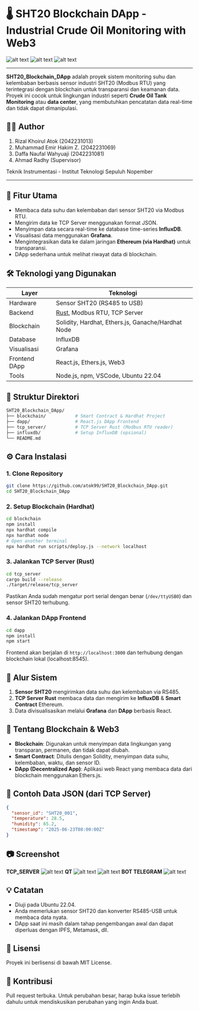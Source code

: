 # 🌡️ SHT20 Blockchain DApp - Industrial Crude Oil Monitoring with Web3

![alt text](https://github.com/atok99/SHT20_Blockchain_DApp/blob/main/TampilanDApp1.png?raw=true)
![alt text](https://github.com/atok99/SHT20_Blockchain_DApp/blob/main/TampilanDApp2.png?raw=true)
![alt text](https://github.com/atok99/SHT20_Blockchain_DApp/blob/main/DAPP_TAbel.png?raw=true)

---

**SHT20_Blockchain_DApp** adalah proyek sistem monitoring suhu dan kelembaban berbasis sensor industri SHT20 (Modbus RTU) yang terintegrasi dengan blockchain untuk transparansi dan keamanan data. Proyek ini cocok untuk lingkungan industri seperti **Crude Oil Tank Monitoring** atau **data center**, yang membutuhkan pencatatan data real-time dan tidak dapat dimanipulasi.

## 👨‍💻 Author
1. Rizal Khoirul Atok (2042231013)
2. Muhammad Emir Hakim Z. (2042231069)
3.  Daffa Naufal Wahyuaji (2042231081)
4. Ahmad Radhy (Supervisor)

Teknik Instrumentasi - Institut Teknologi Sepuluh Nopember

---
## 📌 Fitur Utama

- Membaca data suhu dan kelembaban dari sensor SHT20 via Modbus RTU.
- Mengirim data ke TCP Server menggunakan format JSON.
- Menyimpan data secara real-time ke database time-series **InfluxDB**.
- Visualisasi data menggunakan **Grafana**.
- Mengintegrasikan data ke dalam jaringan **Ethereum (via Hardhat)** untuk transparansi.
- DApp sederhana untuk melihat riwayat data di blockchain.

## 🛠️ Teknologi yang Digunakan

| Layer | Teknologi |
|-------|-----------|
| Hardware | Sensor SHT20 (RS485 to USB) |
| Backend | [Rust](https://www.rust-lang.org/), Modbus RTU, TCP Server |
| Blockchain | Solidity, Hardhat, Ethers.js, Ganache/Hardhat Node |
| Database | InfluxDB |
| Visualisasi | Grafana |
| Frontend DApp | React.js, Ethers.js, Web3 |
| Tools | Node.js, npm, VSCode, Ubuntu 22.04 |

## 🧱 Struktur Direktori

```bash
SHT20_Blockchain_DApp/
├── blockchain/           # Smart Contract & Hardhat Project
├── dapp/                 # React.js DApp Frontend
├── tcp_server/           # TCP Server Rust (Modbus RTU reader)
├── influxdb/             # Setup InfluxDB (opsional)
└── README.md
```

## ⚙️ Cara Instalasi

### 1. Clone Repository

```bash
git clone https://github.com/atok99/SHT20_Blockchain_DApp.git
cd SHT20_Blockchain_DApp
```

### 2. Setup Blockchain (Hardhat)

```bash
cd blockchain
npm install
npx hardhat compile
npx hardhat node
# Open another terminal
npx hardhat run scripts/deploy.js --network localhost
```

### 3. Jalankan TCP Server (Rust)

```bash
cd tcp_server
cargo build --release
./target/release/tcp_server
```

Pastikan Anda sudah mengatur port serial dengan benar (`/dev/ttyUSB0`) dan sensor SHT20 terhubung.

### 4. Jalankan DApp Frontend

```bash
cd dapp
npm install
npm start
```

Frontend akan berjalan di `http://localhost:3000` dan terhubung dengan blockchain lokal (localhost:8545).

## 📡 Alur Sistem

1. **Sensor SHT20** mengirimkan data suhu dan kelembaban via RS485.
2. **TCP Server Rust** membaca data dan mengirim ke **InfluxDB** & **Smart Contract** Ethereum.
3. Data divisualisasikan melalui **Grafana** dan **DApp** berbasis React.

## 🔐 Tentang Blockchain & Web3

- **Blockchain**: Digunakan untuk menyimpan data lingkungan yang transparan, permanen, dan tidak dapat diubah.
- **Smart Contract**: Ditulis dengan Solidity, menyimpan data suhu, kelembaban, waktu, dan sensor ID.
- **DApp (Decentralized App)**: Aplikasi web React yang membaca data dari blockchain menggunakan Ethers.js.

## 🧪 Contoh Data JSON (dari TCP Server)

```json
{
  "sensor_id": "SHT20_001",
  "temperature": 28.5,
  "humidity": 65.2,
  "timestamp": "2025-06-23T08:00:00Z"
}
```

## 📷 Screenshot
**TCP_SERVER**
![alt text](https://github.com/atok99/SHT20_Blockchain_DApp/blob/main/TCP_SERVER.png?raw=true)
**QT**
![alt text](https://github.com/atok99/SHT20_Blockchain_DApp/blob/main/QT.png?raw=true)
![alt text](https://github.com/atok99/SHT20_Blockchain_DApp/blob/main/tabelsensor.png?raw=true)
**BOT TELEGRAM**
![alt text](https://github.com/atok99/SHT20_Blockchain_DApp/blob/main/bot_tele.png?raw=true)

## 💡 Catatan

- Diuji pada Ubuntu 22.04.
- Anda memerlukan sensor SHT20 dan konverter RS485-USB untuk membaca data nyata.
- DApp saat ini masih dalam tahap pengembangan awal dan dapat diperluas dengan IPFS, Metamask, dll.

## 📄 Lisensi

Proyek ini berlisensi di bawah MIT License.

## 🤝 Kontribusi

Pull request terbuka. Untuk perubahan besar, harap buka issue terlebih dahulu untuk mendiskusikan perubahan yang ingin Anda buat.

